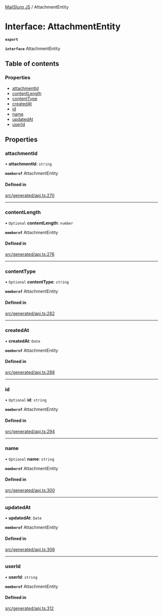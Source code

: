 [MailSlurp JS](../README.md) / AttachmentEntity

# Interface: AttachmentEntity

**`export`**

**`interface`** AttachmentEntity

## Table of contents

### Properties

- [attachmentId](AttachmentEntity.md#attachmentid)
- [contentLength](AttachmentEntity.md#contentlength)
- [contentType](AttachmentEntity.md#contenttype)
- [createdAt](AttachmentEntity.md#createdat)
- [id](AttachmentEntity.md#id)
- [name](AttachmentEntity.md#name)
- [updatedAt](AttachmentEntity.md#updatedat)
- [userId](AttachmentEntity.md#userid)

## Properties

### attachmentId

• **attachmentId**: `string`

**`memberof`** AttachmentEntity

#### Defined in

[src/generated/api.ts:270](https://github.com/mailslurp/mailslurp-client/blob/8c02983/src/generated/api.ts#L270)

___

### contentLength

• `Optional` **contentLength**: `number`

**`memberof`** AttachmentEntity

#### Defined in

[src/generated/api.ts:276](https://github.com/mailslurp/mailslurp-client/blob/8c02983/src/generated/api.ts#L276)

___

### contentType

• `Optional` **contentType**: `string`

**`memberof`** AttachmentEntity

#### Defined in

[src/generated/api.ts:282](https://github.com/mailslurp/mailslurp-client/blob/8c02983/src/generated/api.ts#L282)

___

### createdAt

• **createdAt**: `Date`

**`memberof`** AttachmentEntity

#### Defined in

[src/generated/api.ts:288](https://github.com/mailslurp/mailslurp-client/blob/8c02983/src/generated/api.ts#L288)

___

### id

• `Optional` **id**: `string`

**`memberof`** AttachmentEntity

#### Defined in

[src/generated/api.ts:294](https://github.com/mailslurp/mailslurp-client/blob/8c02983/src/generated/api.ts#L294)

___

### name

• `Optional` **name**: `string`

**`memberof`** AttachmentEntity

#### Defined in

[src/generated/api.ts:300](https://github.com/mailslurp/mailslurp-client/blob/8c02983/src/generated/api.ts#L300)

___

### updatedAt

• **updatedAt**: `Date`

**`memberof`** AttachmentEntity

#### Defined in

[src/generated/api.ts:306](https://github.com/mailslurp/mailslurp-client/blob/8c02983/src/generated/api.ts#L306)

___

### userId

• **userId**: `string`

**`memberof`** AttachmentEntity

#### Defined in

[src/generated/api.ts:312](https://github.com/mailslurp/mailslurp-client/blob/8c02983/src/generated/api.ts#L312)
